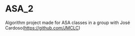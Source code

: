 # ASA_2
Algorithm project made for ASA classes in a group with José Cardoso(https://github.com/JMCLC)
